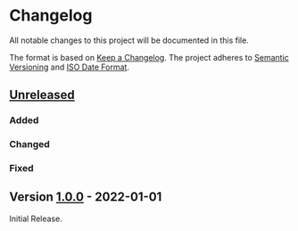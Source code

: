 # Changelog

All notable changes to this project will be documented in this file.

The format is based on [Keep a Changelog](https://keepachangelog.com/en/1.0.0/).
The project adheres to [Semantic Versioning](https://semver.org/spec/v2.0.0.html)
and [ISO Date Format](https://www.iso.org/iso-8601-date-and-time-format.html).

## [Unreleased]

### Added 

### Changed

### Fixed


## Version [1.0.0] - 2022-01-01

Initial Release.


[Unreleased]: https://github.com/abapPM/ABAP-.../compare/1.0.0...main
[1.0.0]: https://github.com/abapPM/ABAP-.../releases/tag/1.0.0
